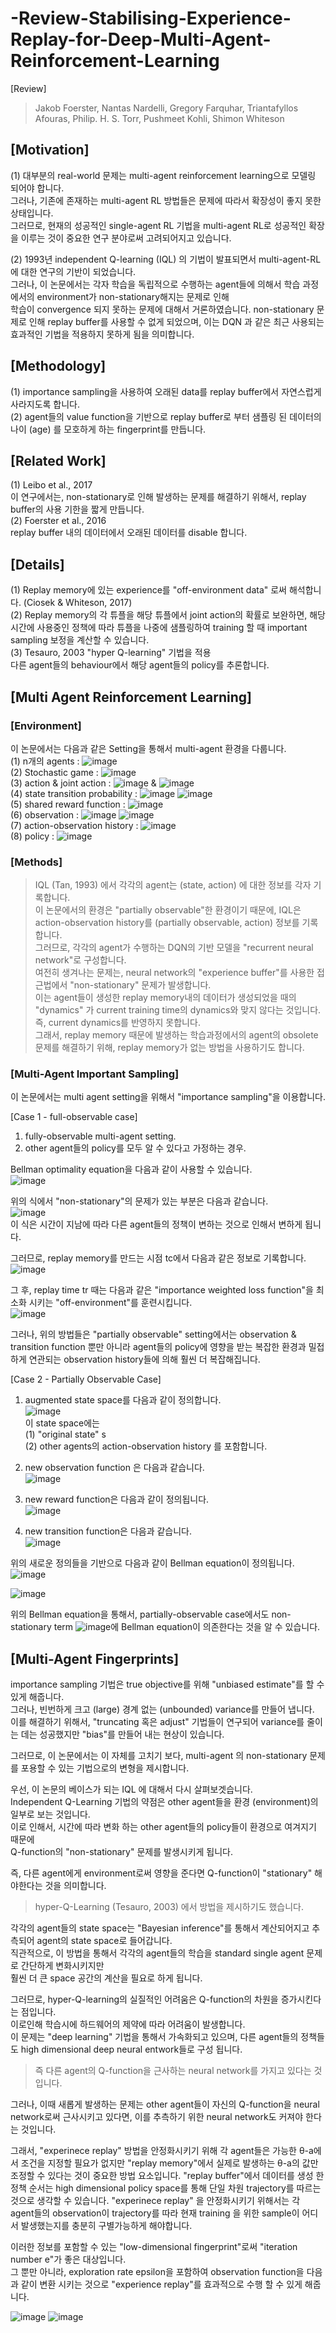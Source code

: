 # -Review-Stabilising-Experience-Replay-for-Deep-Multi-Agent-Reinforcement-Learning
[Review]
> Jakob Foerster, Nantas Nardelli,  Gregory Farquhar, Triantafyllos Afouras, Philip. H. S. Torr, Pushmeet Kohli, Shimon Whiteson

## [Motivation]
(1) 대부분의 real-world 문제는 multi-agent reinforcement learning으로 모델링 되어야 합니다.  
그러나, 기존에 존재하는 multi-agent RL 방법들은 문제에 따라서 확장성이 좋지 못한 상태입니다.  
그러므로, 현재의 성공적인 single-agent RL 기법을 multi-agent RL로 성공적인 확장을 이루는 것이 중요한 연구 분야로써 고려되어지고 있습니다.  

(2) 1993년 independent Q-learning (IQL) 의 기법이 발표되면서 multi-agent-RL에 대한 연구의 기반이 되었습니다.  
그러나, 이 논문에서는 각자 학습을 독립적으로 수행하는 agent들에 의해서 학습 과정에서의 environment가 non-stationary해지는 문제로 인해  
학습이 convergence 되지 못하는 문제에 대해서 거론하였습니다. non-stationary 문제로 인해 replay buffer를 사용할 수 없게 되었으며, 이는 DQN 과 같은 최근 사용되는 효과적인 기법을 적용하지 못하게 됨을 의미합니다.  

## [Methodology]
(1) importance sampling을 사용하여 오래된 data를 replay buffer에서 자연스럽게 사라지도록 합니다.  
(2) agent들의 value function을 기반으로 replay buffer로 부터 샘플링 된 데이터의 나이 (age) 를 모호하게 하는 fingerprint를 만듭니다.  

## [Related Work]
(1) Leibo et al., 2017  
이 연구에서는, non-stationary로 인해 발생하는 문제를 해결하기 위해서, replay buffer의 사용 기한을 짧게 만듭니다.  
(2) Foerster et al., 2016  
replay buffer 내의 데이터에서 오래된 데이터를 disable 합니다.  

## [Details]
(1) Replay memory에 있는 experience를 "off-environment data" 로써 해석합니다. (Ciosek & Whiteson, 2017)  
(2) Replay memory의 각 튜플을 해당 튜플에서 joint action의 확률로 보완하면, 해당 시간에 사용중인 정책에 따라 튜플을 나중에 샘플링하여 training 할 때 important sampling 보정을 계산할 수 있습니다.  
(3) Tesauro, 2003 "hyper Q-learning" 기법을 적용  
다른 agent들의 behaviour에서 해당 agent들의 policy를 추론합니다.  

## [Multi Agent Reinforcement Learning]
### [Environment]
이 논문에서는 다음과 같은 Setting을 통해서 multi-agent 환경을 다룹니다.  
(1) n개의 agents : ![image](https://user-images.githubusercontent.com/40893452/45855672-247c5800-bd8c-11e8-854d-385c0ea1a0e9.png)  
(2) Stochastic game : ![image](https://user-images.githubusercontent.com/40893452/45855688-352cce00-bd8c-11e8-9f02-568688f71e8a.png)  
(3) action & joint action : ![image](https://user-images.githubusercontent.com/40893452/45855711-61e0e580-bd8c-11e8-9245-373e49569970.png) & ![image](https://user-images.githubusercontent.com/40893452/45855721-6d341100-bd8c-11e8-9c33-761844a891fb.png)  
(4) state transition probability : ![image](https://user-images.githubusercontent.com/40893452/45855721-6d341100-bd8c-11e8-9c33-761844a891fb.png) ![image](https://user-images.githubusercontent.com/40893452/45855758-92c11a80-bd8c-11e8-8558-98c4855297c4.png)  
(5) shared reward function : ![image](https://user-images.githubusercontent.com/40893452/45855773-a3719080-bd8c-11e8-9eac-d83cd3125889.png)  
(6) observation : ![image](https://user-images.githubusercontent.com/40893452/45855789-bbe1ab00-bd8c-11e8-9518-04c95cc4d63c.png) ![image](https://user-images.githubusercontent.com/40893452/45855800-c7cd6d00-bd8c-11e8-99ed-1c20159ff7e7.png)   
(7) action-observation history : ![image](https://user-images.githubusercontent.com/40893452/45855865-1975f780-bd8d-11e8-8c29-7d716ce79eb5.png)  
(8) policy : ![image](https://user-images.githubusercontent.com/40893452/45855963-812c4280-bd8d-11e8-9656-d159750500c4.png)

### [Methods]
> IQL (Tan, 1993) 에서 각각의 agent는 (state, action) 에 대한 정보를 각자 기록합니다.   
이 논문에서의 환경은 "partially observable"한 환경이기 때문에, IQL은 action-observation history를 (partially observable, action) 정보를 기록합니다.   
그러므로, 각각의 agent가 수행하는 DQN의 기반 모델을 "recurrent neural network"로 구성합니다.   
여전히 생겨나는 문제는, neural network의 "experience buffer"를 사용한 접근법에서 "non-stationary" 문제가 발생합니다.  
> 이는 agent들이 생성한 replay memory내의 데이터가 생성되었을 때의 "dynamics" 가 current training time의 dynamics와 맞지 않다는 것입니다. 즉, current dynamics를 반영하지 못합니다.   
> 그래서, replay memory 때문에 발생하는 학습과정에서의 agent의 obsolete 문제를 해결하기 위해, replay memory가 없는 방법을 사용하기도 합니다.  
### [Multi-Agent Important Sampling]
이 논문에서는 multi agent setting을 위해서 "importance sampling"을 이용합니다.  

[Case 1 - full-observable case]
1. fully-observable multi-agent setting.  
2. other agent들의 policy를 모두 알 수 있다고 가정하는 경우.  

Bellman optimality equation을 다음과 같이 사용할 수 있습니다.   
![image](https://user-images.githubusercontent.com/40893452/45858330-e422d700-bd97-11e8-84b6-db423fccd0b9.png)  

위의 식에서 "non-stationary"의 문제가 있는 부분은 다음과 같습니다.   
![image](https://user-images.githubusercontent.com/40893452/45858423-47ad0480-bd98-11e8-9bb6-3643178f82e5.png)   
이 식은 시간이 지남에 따라 다른 agent들의 정책이 변하는 것으로 인해서 변하게 됩니다.  

그러므로, replay memory를 만드는 시점 tc에서 다음과 같은 정보로 기록합니다.  
![image](https://user-images.githubusercontent.com/40893452/45858459-7925d000-bd98-11e8-9728-559fedbf6329.png)  

그 후, replay time tr 때는 다음과 같은 "importance weighted loss function"을 최소화 시키는 "off-environment"를 훈련시킵니다.  
![image](https://user-images.githubusercontent.com/40893452/45858481-a1adca00-bd98-11e8-8717-d1b190448e83.png)

그러나, 위의 방법들은 "partially observable" setting에서는 observation & transition function 뿐만 아니라 agent들의 policy에 영향을 받는 복잡한 환경과 밀접하게 연관되는 observation history들에 의해 훨씬 더 복잡해집니다.   

[Case 2 - Partially Observable Case]
1. augmented state space를 다음과 같이 정의합니다.   
![image](https://user-images.githubusercontent.com/40893452/45858731-db330500-bd99-11e8-8785-08f1603fc0ce.png)  
이 state space에는  
(1) "original state" s   
(2) other agents의 action-observation history 
를 포함합니다.  

2. new observation function 은 다음과 같습니다.  
![image](https://user-images.githubusercontent.com/40893452/45859150-c48dad80-bd9b-11e8-88dd-b5551740b9f1.png)

3. new reward function은 다음과 같이 정의됩니다.  
![image](https://user-images.githubusercontent.com/40893452/45859165-d0796f80-bd9b-11e8-8de9-8b00ebc3d471.png)

4. new transition function은 다음과 같습니다.  
![image](https://user-images.githubusercontent.com/40893452/45859177-e4bd6c80-bd9b-11e8-9257-e217e408aad4.png)

위의 새로운 정의들을 기반으로 다음과 같이 Bellman equation이 정의됩니다.  
![image](https://user-images.githubusercontent.com/40893452/45859210-0880b280-bd9c-11e8-8971-dcc9d3084998.png)

![image](https://user-images.githubusercontent.com/40893452/45859267-54cbf280-bd9c-11e8-9bcd-3b5d32a7807b.png)

위의 Bellman equation을 통해서, partially-observable case에서도 non-stationary term ![image](https://user-images.githubusercontent.com/40893452/45859281-6ca37680-bd9c-11e8-9919-fe146faafa1f.png)에 Bellman equation이 의존한다는 것을 알 수 있습니다.  

## [Multi-Agent Fingerprints]
importance sampling 기법은 true objective를 위해 "unbiased estimate"를 할 수 있게 해줍니다.  
그러나, 빈번하게 크고 (large) 경계 없는 (unbounded) variance를 만들어 냅니다.  
이를 해결하기 위해서, "truncating 혹은 adjust" 기법들이 연구되어 variance를 줄이는 데는 성공했지만 "bias"를 만들어 내는 현상이 있습니다.  

그러므로, 이 논문에서는 이 자체를 고치기 보다, multi-agent 의 non-stationary 문제를 포용할 수 있는 기법으로의 변형을 제시합니다.  

우선, 이 논문의 베이스가 되는 IQL 에 대해서 다시 살펴보겟습니다.  
Independent Q-Learning 기법의 약점은 other agent들을 환경 (environment)의 일부로 보는 것입니다.  
이로 인해서, 시간에 따라 변화 하는 other agent들의 policy들이 환경으로 여겨지기 때문에  
Q-function의 "non-stationary" 문제를 발생시키게 됩니다.  

즉, 다른 agent에게 environment로써 영향을 준다면 Q-function이 "stationary" 해야한다는 것을 의미합니다.  
> hyper-Q-Learning (Tesauro, 2003) 에서 방법을 제시하기도 했습니다.  

각각의 agent들의 state space는 "Bayesian inference"를 통해서 계산되어지고 추측되어 agent의 state space로 들어갑니다.  
직관적으로, 이 방법을 통해서 각각의 agent들의 학습을 standard single agent 문제로 간단하게 변화시키지만  
훨씬 더 큰 space 공간의 계산을 필요로 하게 됩니다.  

그러므로, hyper-Q-learning의 실질적인 어려움은 Q-function의 차원을 증가시킨다는 점입니다.  
이로인해 학습시에 하드웨어의 제약에 따라 어려움이 발생합니다.  
이 문제는 "deep learning" 기법을 통해서 가속화되고 있으며, 다른 agent들의 정책들도 high dimensional deep neural entwork들로 구성 됩니다.  
> 즉 다른 agent의 Q-function을 근사하는 neural network를 가지고 있다는 것입니다.  

그러나, 이때 새롭게 발생하는 문제는 other agent들이 자신의 Q-function을 neural network로써 근사시키고 있다면, 이를 추측하기 위한 neural network도 커져야 한다는 것입니다.   

그래서, "experinece replay" 방법을 안정화시키기 위해 각 agent들은 가능한 θ-a에서 조건을 지정할 필요가 없지만 "replay memory"에서 실제로 발생하는 θ-a의 값만 조정할 수 있다는 것이 중요한 방법 요소입니다.
"replay buffer"에서 데이터를 생성 한 정책 순서는 high dimensional policy space를 통해 단일 차원 trajectory를 따르는 것으로 생각할 수 있습니다.
"experinece replay" 을 안정화시키기 위해서는 각 agent들의 observation이 trajectory를 따라 현재 training 을 위한 sample이 어디서 발생했는지를 충분히 구별가능하게 해야합니다.  

이러한 정보를 포함할 수 있는 "low-dimensional fingerprint"로써 "iteration number e"가 좋은 대상입니다.  
그 뿐만 아니라, exploration rate epsilon을 포함하여 observation function을 다음과 같이 변환 시키는 것으로 "experience replay"를 효과적으로 수행 할 수 있게 해줍니다.  

![image](https://user-images.githubusercontent.com/40893452/45862620-81d4d100-bdad-11e8-8a26-9148c6f04d31.png)
![image](https://user-images.githubusercontent.com/40893452/45862611-77b2d280-bdad-11e8-8520-0a5129c4711a.png)

















